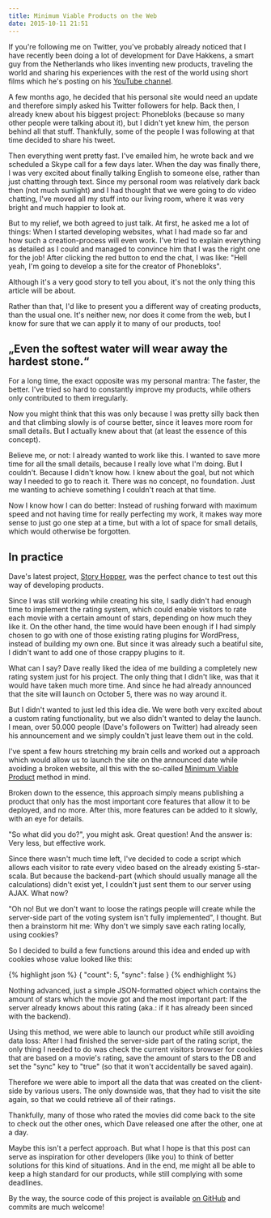 ```yaml
---
title: Minimum Viable Products on the Web
date: 2015-10-11 21:51
---
```


If you're following me on Twitter, you've probably already noticed that I have recently been doing a lot of development for Dave Hakkens, a smart guy from the Netherlands who likes inventing new products, traveling the world and sharing his experiences with the rest of the world using short films which he's posting on his [YouTube channel][1].

A few months ago, he decided that his personal site would need an update and therefore simply asked his Twitter followers for help. Back then, I already knew about his biggest project: Phonebloks (because so many other people were talking about it), but I didn't yet knew him, the person behind all that stuff. Thankfully, some of the people I was following at that time decided to share his tweet.

Then everything went pretty fast. I've emailed him, he wrote back and we scheduled a Skype call for a few days later. When the day was finally there, I was very excited about finally talking English to someone else, rather than just chatting through text. Since my personal room was relatively dark back then (not much sunlight) and I had thought that we were going to do video chatting, I've moved all my stuff into our living room, where it was very bright and much happier to look at.

But to my relief, we both agreed to just talk. At first, he asked me a lot of things: When I started developing websites, what I had made so far and how such a creation-process will even work. I've tried to explain everything as detailed as I could and managed to convince him that I was the right one for the job! After clicking the red button to end the chat, I was like: "Hell yeah, I'm going to develop a site for the creator of Phonebloks".

Although it's a very good story to tell you about, it's not the only thing this article will be about.

Rather than that, I'd like to present you a different way of creating products, than the usual one. It's neither new, nor does it come from the web, but I know for sure that we can apply it to many of our products, too!

## „Even the softest water will wear away the hardest stone.“

For a long time, the exact opposite was my personal mantra: The faster, the better. I've tried so hard to constantly improve my products, while others only contributed to them irregularly.

Now you might think that this was only because I was pretty silly back then and that climbing slowly is of course better, since it leaves more room for small details. But I actually knew about that (at least the essence of this concept).

Believe me, or not: I already wanted to work like this. I wanted to save more time for all the small details, because I really love what I'm doing. But I couldn't. Because I didn't know how. I knew about the goal, but not which way I needed to go to reach it. There was no concept, no foundation. Just me wanting to achieve something I couldn't reach at that time.

Now I know how I can do better: Instead of rushing forward with maximum speed and not having time for really perfecting my work, it makes way more sense to just go one step at a time, but with a lot of space for small details, which would otherwise be forgotten.

## In practice

Dave's latest project, [Story Hopper][2], was the perfect chance to test out this way of developing products.

Since I was still working while creating his site, I sadly didn't had enough time to implement the rating system, which could enable visitors to rate each movie with a certain amount of stars, depending on how much they like it. On the other hand, the time would have been enough if I had simply chosen to go with one of those existing rating plugins for WordPress, instead of building my own one. But since it was already such a beatiful site, I didn't want to add one of those crappy plugins to it.

What can I say? Dave really liked the idea of me building a completely new rating system just for his project. The only thing that I didn't like, was that it would have taken much more time. And since he had already announced that the site will launch on October 5, there was no way around it.

But I didn't wanted to just led this idea die. We were both very excited about a custom rating functionality, but we also didn't wanted to delay the launch. I mean, over 50.000 people (Dave's followers on Twitter) had already seen his announcement and we simply couldn't just leave them out in the cold.

I've spent a few hours stretching my brain cells and worked out a approach which would allow us to launch the site on the announced date while avoiding a broken website, all this with the so-called [Minimum Viable Product][3] method in mind.

Broken down to the essence, this approach simply means publishing a product that only has the most important core features that allow it to be deployed, and no more. After this, more features can be added to it slowly, with an eye for details.

"So what did you do?", you might ask. Great question! And the answer is: Very less, but effective work.

Since there wasn't much time left, I've decided to code a script which allows each visitor to rate every video based on the already existing 5-star-scala. But because the backend-part (which should usually manage all the calculations) didn't exist yet, I couldn't just sent them to our server using AJAX. What now?

"Oh no! But we don't want to loose the ratings people will create while the server-side part of the voting system isn't fully implemented", I thought. But then a brainstorm hit me: Why don't we simply save each rating locally, using cookies?

So I decided to build a few functions around this idea and ended up with cookies whose value looked like this:

{% highlight json %}
{
	"count": 5,
	"sync": false
}
{% endhighlight %}

Nothing advanced, just a simple JSON-formatted object which contains the amount of stars which the movie got and the most important part: If the server already knows about this rating (aka.: if it has already been sinced with the backend).

Using this method, we were able to launch our product while still avoiding data loss: After I had finished the server-side part of the rating script, the only thing I needed to do was check the current visitors browser for cookies that are based on a movie's rating, save the amount of stars to the DB and set the "sync" key to "true" (so that it won't accidentally be saved again).

Therefore we were able to import all the data that was created on the client-side by various users. The only downside was, that  they had to visit the site again, so that we could retrieve all of their ratings.

Thankfully, many of those who rated the movies did come back to the site to check out the other ones, which Dave released one after the other, one at a day.

Maybe this isn't a perfect approach. But what I hope is that this post can serve as inspiration for other developers (like you) to think of better solutions for this kind of situations. And in the end, me might all be able to keep a high standard for our products, while still complying with some deadlines.

By the way, the source code of this project is available [on GitHub][4] and commits are much welcome!

[1]: https://www.youtube.com/user/hakopdetak
[2]: http://story-hopper.com
[3]: https://en.wikipedia.org/wiki/Minimum_viable_product
[4]: https://github.com/hakkens/hopper